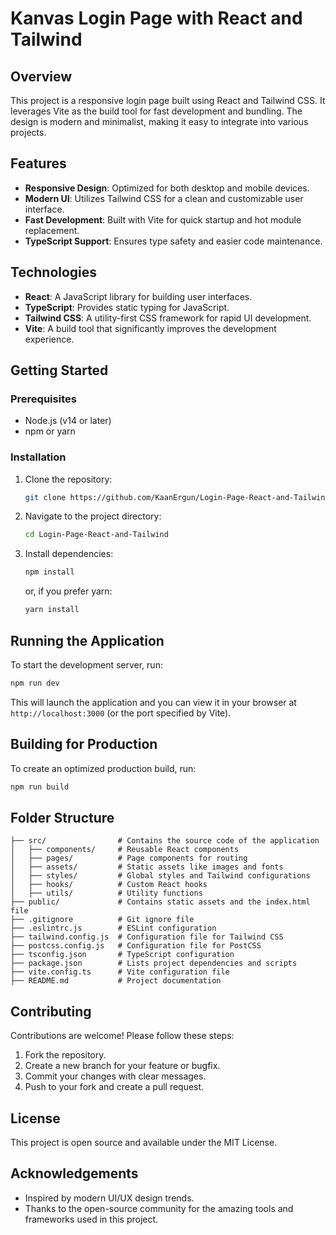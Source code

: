 # Kanvas Login Page with React and Tailwind

## Overview

This project is a responsive login page built using React and Tailwind CSS. It leverages Vite as the build tool for fast development and bundling. The design is modern and minimalist, making it easy to integrate into various projects.

## Features

- **Responsive Design**: Optimized for both desktop and mobile devices.
- **Modern UI**: Utilizes Tailwind CSS for a clean and customizable user interface.
- **Fast Development**: Built with Vite for quick startup and hot module replacement.
- **TypeScript Support**: Ensures type safety and easier code maintenance.

## Technologies

- **React**: A JavaScript library for building user interfaces.
- **TypeScript**: Provides static typing for JavaScript.
- **Tailwind CSS**: A utility-first CSS framework for rapid UI development.
- **Vite**: A build tool that significantly improves the development experience.

## Getting Started

### Prerequisites

- Node.js (v14 or later)
- npm or yarn

### Installation

1. Clone the repository:
   ```sh
   git clone https://github.com/KaanErgun/Login-Page-React-and-Tailwind.git
   ```
2. Navigate to the project directory:
   ```sh
   cd Login-Page-React-and-Tailwind
   ```
3. Install dependencies:
   ```sh
   npm install
   ```
   or, if you prefer yarn:
   ```sh
   yarn install
   ```

## Running the Application

To start the development server, run:
```sh
npm run dev
```
This will launch the application and you can view it in your browser at `http://localhost:3000` (or the port specified by Vite).

## Building for Production

To create an optimized production build, run:
```sh
npm run build
```

## Folder Structure

```
├── src/                # Contains the source code of the application
│   ├── components/     # Reusable React components
│   ├── pages/          # Page components for routing
│   ├── assets/         # Static assets like images and fonts
│   ├── styles/         # Global styles and Tailwind configurations
│   ├── hooks/          # Custom React hooks
│   ├── utils/          # Utility functions
├── public/             # Contains static assets and the index.html file
├── .gitignore          # Git ignore file
├── .eslintrc.js        # ESLint configuration
├── tailwind.config.js  # Configuration file for Tailwind CSS
├── postcss.config.js   # Configuration file for PostCSS
├── tsconfig.json       # TypeScript configuration
├── package.json        # Lists project dependencies and scripts
├── vite.config.ts      # Vite configuration file
├── README.md           # Project documentation
```

## Contributing

Contributions are welcome! Please follow these steps:

1. Fork the repository.
2. Create a new branch for your feature or bugfix.
3. Commit your changes with clear messages.
4. Push to your fork and create a pull request.

## License

This project is open source and available under the MIT License.

## Acknowledgements

- Inspired by modern UI/UX design trends.
- Thanks to the open-source community for the amazing tools and frameworks used in this project.

